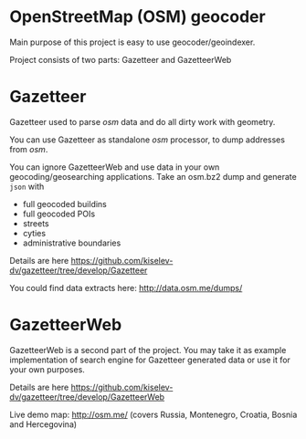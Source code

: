 OpenStreetMap (OSM) geocoder
======================

Main purpose of this project is easy to use geocoder/geoindexer.

Project consists of two parts: Gazetteer and GazetteerWeb

Gazetteer
=========

Gazetteer used to parse *osm* data and do all dirty work with geometry.

You can use Gazetteer as standalone *osm* processor, to dump addresses from *osm*.

You can ignore GazetteerWeb and use data in your own geocoding/geosearching applications.
Take an osm.bz2 dump and generate `json` with

* full geocoded buildins
* full geocoded POIs
* streets
* cyties
* administrative boundaries

Details are here https://github.com/kiselev-dv/gazetteer/tree/develop/Gazetteer

You could find data extracts here: http://data.osm.me/dumps/

GazetteerWeb
============

GazetteerWeb is a second part of the project. 
You may take it as example implementation of search engine for Gazetteer generated data or use it for your own purposes.

Details are here https://github.com/kiselev-dv/gazetteer/tree/develop/GazetteerWeb

Live demo map: http://osm.me/
(covers Russia, Montenegro, Croatia, Bosnia and Hercegovina)
